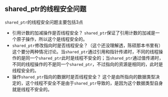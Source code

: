 ## shared_ptr的线程安全问题
`shared_ptr`的线程安全问题主要包括3点
- 引用计数的加减操作是否线程安全？
`shared_ptr`保证了引用计数的加减是一个原子操作，所以这个是线程安全的。
- `shared_ptr`修改指向时是否线程安全？（这个还没理解透，陈硕那本书里有）
这个要分两种情况讨论。当`shared_ptr`通过引用和指针传递时，不同的线程操作的是同一个`shared_ptr`此时是线程不安全的；当`shared_ptr`通过值传递时，不同的线程操作的不是同一个`shared_ptr`，不过指向的资源是相同的，此时是线程安全的。
- 操作`shared_ptr`指向的数据时是否线程安全？
这个是由所指向的数据类型决定的，这个线程不安全不是由于`shared_ptr`导致的，是因为这个数据类型自身就是线程不安全的。